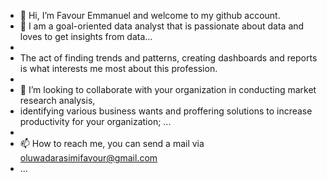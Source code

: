- 👋 Hi, I’m Favour Emmanuel and welcome to my github account.
- 👀 I am a goal-oriented data analyst  that is passionate about data and loves to get insights  from data...
- 
- The act of finding trends and patterns, creating dashboards and reports is what interests me most about this profession.
- 
- 💞️ I’m looking to collaborate with your organization in conducting market research analysis, 
- identifying various business wants and proffering solutions to increase productivity for your organization; ...
- 
- 📫 How to reach me, you can send a mail via <oluwadarasimifavour@gmail.com>
-  ...

<!---
Emmanuel-Favour/Emmanuel-Favour is a ✨ special ✨ repository because its `README.md` (this file) appears on your GitHub profile.
You can click the Preview link to take a look at your changes.
--->
